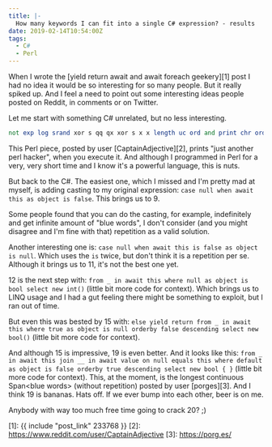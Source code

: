 ```yaml
---
title: |-
  How many keywords I can fit into a single C# expression? - results
date: 2019-02-14T10:54:00Z
tags:
  - C#
  - Perl
---
```

When I wrote the [yield return await and await foreach geekery][1] post I had no idea it would be so interesting for so many people. But it really spiked up. And I feel a need to point out some interesting ideas people posted on Reddit, in comments or on Twitter.

<!-- excerpt -->

Let me start with something C# unrelated, but no less interesting.

```perl
not exp log srand xor s qq qx xor s x x length uc ord and print chr ord for qw q join use sub tied qx xor eval xor print qq q q xor int eval lc q m cos and print chr ord for qw y abs ne open tied hex exp ref y m xor scalar srand print qq q q xor int eval lc qq y sqrt cos and print chr ord for qw x printf each return local x y or print qq s s and eval q s undef or oct xor time xor ref print chr int ord lc foreach qw y hex alarm chdir kill exec return y s gt sin sort split
```

This Perl piece, posted by user [CaptainAdjective][2], prints "just another perl hacker", when you execute it. And although I programmed in Perl for a very, very short time and I know it's a powerful language, this is nuts.

But back to the C#. The easiest one, which I missed and I'm pretty mad at myself, is adding casting to my original expression: `case null when await this as object is false`. This brings us to 9. 

Some people found that you can do the casting, for example, indefinitely and get infinite amount of "blue words", I don't consider (and you might disagree and I'm fine with that) repetition as a valid solution.

Another interesting one is: `case null when await this is false as object is null`. Which uses the `is` twice, but don't think it is a repetition per se. Although it brings us to 11, it's not the best one yet.

12 is the next step with: `from _ in await this where null as object is bool select new int()` (little bit more code for context). Which brings us to LINQ usage and I had a gut feeling there might be something to exploit, but I ran out of time.

But even this was bested by 15 with: `else yield return from _ in await this where true as object is null orderby false descending select new bool()` (little bit more code for context).

And although 15 is impressive, 19 is even better. And it looks like this: `from _ in await this join __ in await value on null equals this where default as object is false orderby true descending select new bool { }` (little bit more code for context). This, at the moment, is the longest continuous Span\<blue words\> (without repetition) posted by user [porges][3]. And I think 19 is bananas. Hats off. If we ever bump into each other, beer is on me.

Anybody with way too much free time going to crack 20? ;)

[1]: {{ include "post_link" 233768 }}
[2]: https://www.reddit.com/user/CaptainAdjective
[3]: https://porg.es/